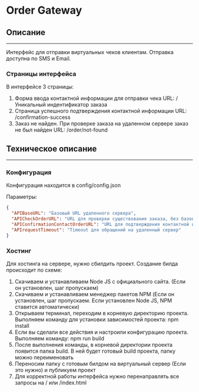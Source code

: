# Order Gateway

## Описание

---

Интерфейс для отправки виртуальных чеков клиентам.
Отправка доступна по SMS и Email.

### Страницы интерфейса

В интерфейсе 3 страницы:

1. Форма ввода контактной информации для отправки чека
   URL: /Уникальный индентификатор заказа
2. Страница успешного подтверждения контактной информации
   URL: /confirmation-success
3. Заказ не найден. При проверке заказа на удаленном сервере заказ не был найден
   URL: /order/not-found

## Техническое описание

---

### Конфигурация

Конфигурация находится в config/config.json

Параметры:

```json
{
  "APIBaseURL": "Базовый URL удаленного сервера",
  "APICheckOrderURL": "URL для проверки существования заказа, без базового URL",
  "APIConfirmationContactOrderURL": "URL для подтверждения контактной информации, без базового URL",
  "APIrequestTimeout": "Timeout для обращений на удаленный сервер"
}
```

### Хостинг

Для хостинга на сервере, нужно сбилдить проект.
Создание билда происходит по схеме:

1. Скачиваем и устанавливаем Node JS с официального сайта.
   (Если он установлен, шаг пропускаем)
2. Скачиваем и устанавливаем менеджер пакетов NPM
   (Если он установлен, шаг пропускаем. Если установлен Node JS, NPM ставится автоматически)
3. Открываем терминал, переходим в корневую директорию проекта.
   Выполняем команду для установки зависимостей проекта:
   npm install
4. Если вы сделали все действия и настроили конфигурацию проекта.
   Выполняем команду:
   npm run build
5. После выполнения команды, в корневой директории проекта появится папка build.
   В ней будет готовый build проекта, папку можно переименовать
6. Переносим папку с готовым билдом на виртуальный сервер (Если это нужно) и публикуем проект
7. Для корректной работы интерфейса нужно перенаправлять все запросы на / или /index.html

```

```
